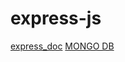 # express-js
<a href="https://share.bublup.com/ui/landing_page?item_id=001-i-0b423281-905f-45b6-bfd8-cf4491dc91af"> express_doc</a>
<a href="https://https://share.bublup.com/ui/landing_page?item_id=001-i-f1fc870c-931e-4006-afdb-2d0bb522940b"> MONGO DB</a>
